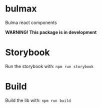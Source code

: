 # bulmax

Bulma react components

**WARNING! This package is in development**

# Storybook
Run the storybook with: `npm run storybook`

# Build
Build the lib with: `npm run build`

